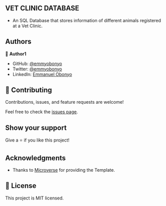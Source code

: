## VET CLINIC DATABASE
- An SQL Database that stores information of different animals registered at a Vet Clinic.

## Authors

👤 **Author1**

- GitHub: [@emmyobonyo](https://github.com/emmyobonyo)
- Twitter: [@emmyobonyo](https://twitter.com/emmyobonyo)
- LinkedIn: [Emmanuel Obonyo](https://linkedin.com/in/emmyobonyo)

## 🤝 Contributing

Contributions, issues, and feature requests are welcome!

Feel free to check the [issues page](https://github.com/emmyobonyo/Vet-Clinic-Database/issues).

## Show your support

Give a ⭐️ if you like this project!

## Acknowledgments

- Thanks to [Microverse](https://microverse.org) for providing the Template.

## 📝 License

This project is MIT licensed.
